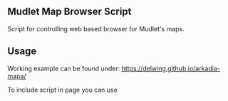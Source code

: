 ## Mudlet Map Browser Script

Script for controlling web based browser for Mudlet's maps.

## Usage

Working example can be found under: https://delwing.github.io/arkadia-mapa/

To include script in page you can use